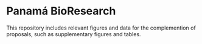 # Panamá BioResearch

This repository includes relevant figures and data for the complemention of proposals, such as supplementary figures and tables.

